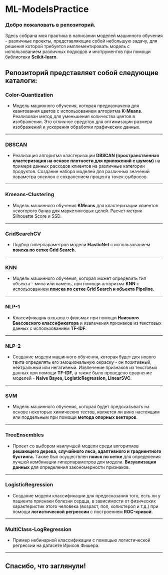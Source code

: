 # ML-ModelsPractice

### Добро пожаловать в репозиторий. 

Здесь собрана моя практика в написании моделей машинного обучения - различные проекты, представляющие собой небольшую задачу, для решения которой требуется имплементировать модель с использованием различных подходов и инструментов при помощи библиотеки **Scikit-learn**.

## Репозиторий представляет собой следующие каталоги:

### Color-Quantization

* Модель машинного обучения, которая предназначена для квантования цветов с использованием алгоритма **K-Means**. Реализован метод для уменьшения количества цветов в изображении. Это отличное средство для оптимизации размера изображений и ускорения обработки графических данных.	

---

### DBSCAN

* Реализация алгоритма кластеризации **DBSCAN (пространственная кластеризация на основе плотности для приложений с шумом)** на примере данных расходов клиентов на различные категории продуктов. Создание набора моделей для различных значений параметра эпсилон с сохранением процента точек-выбросов.

---
 
### Kmeans-Clustering

* Модель машинного обучения **KMeans** для кластеризации клиентов некоторого банка для маркетинговых целей. Расчет метрик Silhouette Score и SSD.  

---

### GridSearchCV 

* Подбор гиперпараметров модели **ElasticNet** c использованием **поиска по сетке Grid Search.**

---
### KNN 

* Модель машинного обучения, которая может определить тип объекта - мина или камень, при помощи алгоритма **KNN** c использованием **поиска по сетке Grid Search и объекта Pipeline.**

---

### NLP-1 

* Классификация отзывов о фильмах при помощи **Наивного Баесовского классификатора** и извлечения признаков из текстовых данных с использованием **TF-IDF**.

---

### NLP-2 

* Создание модели машинного обучения, которая будет для нового твита определять его эмоциональную окраску -  он позитивный, нейтральный или негативный. Извлечение признаков из текстовых данных при помощи **TF-IDF**, а также было проведено сравнение моделей - **Naive Bayes, LogisticRegression, LinearSVC**.

---

### SVM 

* Модель машинного обучения, которая будет предсказывать на основе некоторых химических тестов, является ли вино настоящим или поддельным при помощи **метода опорных векторов**.

---

### TreeEnsembles 

* Проект со выбором наилучшей модели среди алгоритмов **решающего дерева, случайного леса, адаптивного и градиентного бустинга.** Также был осуществлен **поиск по сетке** для определения лучшей комбинации гиперпараметров для модели. **Визуализация данных** для определения закономерности признаков.


---

### LogisticRegression 

 * Создание модели классификации для предосказания того, есть ли у пациента признаки болезни сердца, в зависимости от физических характеристик этого человека (возраст, пол, холистерол и т.д.) при помощи **логистической регрессии** с построением **ROC-кривой**.

---

### MultiClass-LogRegression

* Пример небинарной классификации с помощью логистической регрессии на датасете Ирисов Фишера. 

---

## Спасибо, что заглянули!
